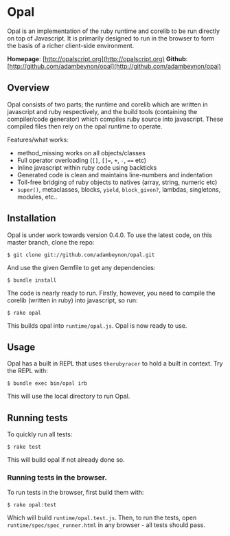 Opal
====

Opal is an implementation of the ruby runtime and corelib to be run
directly on top of Javascript. It is primarily designed to run in the
browser to form the basis of a richer client-side environment.

**Homepage**:      [http://opalscript.org](http://opalscript.org)
**Github**:
[http://github.com/adambeynon/opal](http://github.com/adambeynon/opal)

Overview
--------

Opal consists of two parts; the runtime and corelib which are written in
javascript and ruby respectively, and the build tools (containing the
compiler/code generator) which compiles ruby source into javascript.
These compiled files then rely on the opal runtime to operate.

Features/what works:

* method\_missing works on all objects/classes
* Full operator overloading (`[]`, `[]=`, `+`, `-`, `==` etc)
* Inline javascript within ruby code using backticks
* Generated code is clean and maintains line-numbers and indentation
* Toll-free bridging of ruby objects to natives (array, string, numeric
  etc)
* `super()`, metaclasses, blocks, `yield`, `block_given?`, lambdas,
  singletons, modules, etc..

Installation
------------

Opal is under work towards version 0.4.0. To use the latest code, on
this master branch, clone the repo:

    $ git clone git://github.com/adambeynon/opal.git

And use the given Gemfile to get any dependencies:

    $ bundle install

The code is nearly ready to run. Firstly, however, you need to compile
the corelib (written in ruby) into javascript, so run:

    $ rake opal

This builds opal into `runtime/opal.js`. Opal is now ready to use.

Usage
-----

Opal has a built in REPL that uses `therubyracer` to hold a built in
context. Try the REPL with:

    $ bundle exec bin/opal irb

This will use the local directory to run Opal.

Running tests
-------------

To quickly run all tests:

    $ rake test

This will build opal if not already done so.

### Running tests in the browser.

To run tests in the browser, first build them with:

    $ rake opal:test

Which will build `runtime/opal.test.js`. Then, to run the tests, open
`runtime/spec/spec_runner.html` in any browser - all tests should pass.
